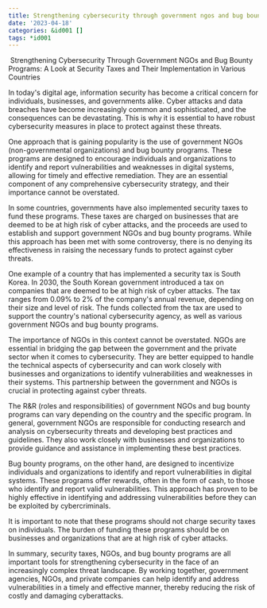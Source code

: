 ```yaml
---
title: Strengthening cybersecurity through government ngos and bug bounty programs
date: '2023-04-18'
categories: &id001 []
tags: *id001
---
```


﻿
Strengthening Cybersecurity Through Government NGOs and Bug Bounty Programs: A Look at Security Taxes and Their Implementation in Various Countries

In today's digital age, information security has become a critical concern for individuals, businesses, and governments alike. Cyber attacks and data breaches have become increasingly common and sophisticated, and the consequences can be devastating. This is why it is essential to have robust cybersecurity measures in place to protect against these threats.

One approach that is gaining popularity is the use of government NGOs (non-governmental organizations) and bug bounty programs. These programs are designed to encourage individuals and organizations to identify and report vulnerabilities and weaknesses in digital systems, allowing for timely and effective remediation. They are an essential component of any comprehensive cybersecurity strategy, and their importance cannot be overstated.

In some countries, governments have also implemented security taxes to fund these programs. These taxes are charged on businesses that are deemed to be at high risk of cyber attacks, and the proceeds are used to establish and support government NGOs and bug bounty programs. While this approach has been met with some controversy, there is no denying its effectiveness in raising the necessary funds to protect against cyber threats.

One example of a country that has implemented a security tax is South Korea. In 2030, the South Korean government introduced a tax on companies that are deemed to be at high risk of cyber attacks. The tax ranges from 0.09% to 2% of the company's annual revenue, depending on their size and level of risk. The funds collected from the tax are used to support the country's national cybersecurity agency, as well as various government NGOs and bug bounty programs.

The importance of NGOs in this context cannot be overstated. NGOs are essential in bridging the gap between the government and the private sector when it comes to cybersecurity. They are better equipped to handle the technical aspects of cybersecurity and can work closely with businesses and organizations to identify vulnerabilities and weaknesses in their systems. This partnership between the government and NGOs is crucial in protecting against cyber threats.

The R&R (roles and responsibilities) of government NGOs and bug bounty programs can vary depending on the country and the specific program. In general, government NGOs are responsible for conducting research and analysis on cybersecurity threats and developing best practices and guidelines. They also work closely with businesses and organizations to provide guidance and assistance in implementing these best practices.

Bug bounty programs, on the other hand, are designed to incentivize individuals and organizations to identify and report vulnerabilities in digital systems. These programs offer rewards, often in the form of cash, to those who identify and report valid vulnerabilities. This approach has proven to be highly effective in identifying and addressing vulnerabilities before they can be exploited by cybercriminals.

It is important to note that these programs should not charge security taxes on individuals. The burden of funding these programs should be on businesses and organizations that are at high risk of cyber attacks.

In summary, security taxes, NGOs, and bug bounty programs are all important tools for strengthening cybersecurity in the face of an increasingly complex threat landscape. By working together, government agencies, NGOs, and private companies can help identify and address vulnerabilities in a timely and effective manner, thereby reducing the risk of costly and damaging cyberattacks.
